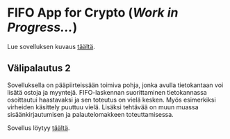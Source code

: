 # FIFO App for Crypto (*Work in Progress...*)

Lue sovelluksen kuvaus [täältä](https://github.com/ismomehdi/FIFO-App-for-Crypto/blob/main/about.md).

## Välipalautus 2

Sovelluksella on pääpiirteissään toimiva pohja, jonka avulla tietokantaan voi lisätä ostoja ja myyntejä. FIFO-laskennan suorittaminen tietokannassa osoittautui haastavaksi ja sen toteutus on vielä kesken. Myös esimerkiksi virheiden käsittely puuttuu vielä. Lisäksi tehtävää on muun muassa sisäänkirjautumisen ja palautelomakkeen toteuttamisessa.

Sovellus löytyy [täältä](https://tsoha-fifo-app.fly.dev/).

